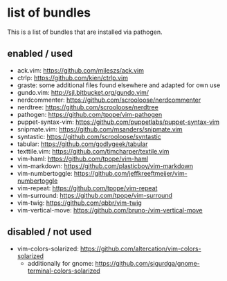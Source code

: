 # list of bundles

This is a list of bundles that are installed via pathogen.

## enabled / used

- ack.vim: https://github.com/mileszs/ack.vim
- ctrlp: https://github.com/kien/ctrlp.vim
- graste: some additional files found elsewhere and adapted for own use
- gundo.vim: http://sjl.bitbucket.org/gundo.vim/
- nerdcommenter: https://github.com/scrooloose/nerdcommenter
- nerdtree: https://github.com/scrooloose/nerdtree
- pathogen: https://github.com/tpope/vim-pathogen
- puppet-syntax-vim: https://github.com/puppetlabs/puppet-syntax-vim
- snipmate.vim: https://github.com/msanders/snipmate.vim
- syntastic: https://github.com/scrooloose/syntastic
- tabular: https://github.com/godlygeek/tabular
- texttile.vim: https://github.com/timcharper/textile.vim
- vim-haml: https://github.com/tpope/vim-haml
- vim-markdown: https://github.com/plasticboy/vim-markdown
- vim-numbertoggle: https://github.com/jeffkreeftmeijer/vim-numbertoggle
- vim-repeat: https://github.com/tpope/vim-repeat
- vim-surround: https://github.com/tpope/vim-surround
- vim-twig: https://github.com/qbbr/vim-twig
- vim-vertical-move: https://github.com/bruno-/vim-vertical-move

## disabled / not used

- vim-colors-solarized: https://github.com/altercation/vim-colors-solarized
    - additionally for gnome: https://github.com/sigurdga/gnome-terminal-colors-solarized
